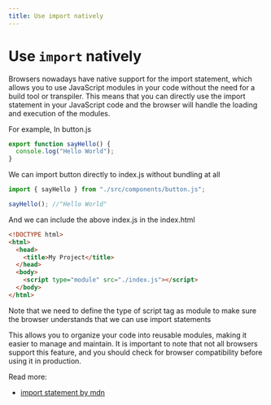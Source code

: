 ```yaml
---
title: Use import natively
---
```


# Use `import` natively

Browsers nowadays have native support for the import statement, which allows you to use JavaScript modules in your code
without the need for a build tool or transpiler. This means that you can directly use the import statement in your
JavaScript code and the browser will handle the loading and execution of the modules.

For example, In button.js

```js
export function sayHello() {
  console.log("Hello World");
}
```

We can import button directly to index.js without bundling at all

```js
import { sayHello } from "./src/components/button.js";

sayHello(); //"Hello World"
```

And we can include the above index.js in the index.html

```html
<!DOCTYPE html>
<html>
  <head>
    <title>My Project</title>
  </head>
  <body>
    <script type="module" src="./index.js"></script>
  </body>
</html>
```

Note that we need to define the type of script tag as module to make sure the browser understands that we can use import
statements

This allows you to organize your code into reusable modules, making it easier to manage and maintain. It is important to
note that not all browsers support this feature, and you should check for browser compatibility before using it in
production.

Read more:

- [import statement by mdn](https://developer.mozilla.org/en-US/docs/Web/JavaScript/Reference/Statements/import)
